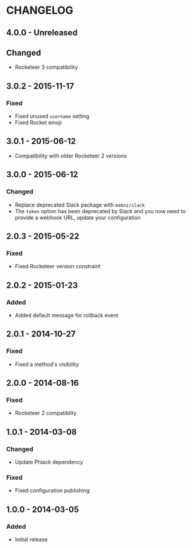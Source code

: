 # CHANGELOG

## 4.0.0 - Unreleased

## Changed
- Rocketeer 3 compatibility

## 3.0.2 - 2015-11-17

### Fixed
- Fixed unused `username` setting
- Fixed Rocket emoji

## 3.0.1 - 2015-06-12

- Compatibility with older Rocketeer 2 versions

## 3.0.0 - 2015-06-12

### Changed
- Replace deprecated Slack package with `maknz/slack`
- The `token` option has been deprecated by Slack and you now need to provide a webhook URL, update your configuration

## 2.0.3 - 2015-05-22

### Fixed
- Fixed Rocketeer version constraint

## 2.0.2 - 2015-01-23

### Added
- Added default message for rollback event

## 2.0.1 - 2014-10-27

### Fixed
- Fixed a method's visibility

## 2.0.0 - 2014-08-16

### Fixed
- Rocketeer 2 compatiblity

## 1.0.1 - 2014-03-08

### Changed
- Update Phlack dependency

### Fixed
- Fixed configuration publishing

## 1.0.0 - 2014-03-05

### Added
- Initial release
